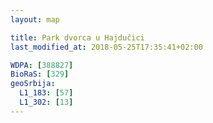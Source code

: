 ```yaml
---
layout: map

title: Park dvorca u Hajdučici
last_modified_at: 2018-05-25T17:35:41+02:00

WDPA: [388827]
BioRaS: [329]
geoSrbija:
  L1_183: [57]
  L1_302: [13]
---
```

